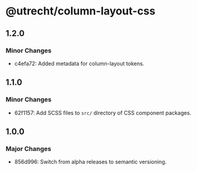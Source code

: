 # @utrecht/column-layout-css

## 1.2.0

### Minor Changes

- c4efa72: Added metadata for column-layout tokens.

## 1.1.0

### Minor Changes

- 62f1157: Add SCSS files to `src/` directory of CSS component packages.

## 1.0.0

### Major Changes

- 856d996: Switch from alpha releases to semantic versioning.
